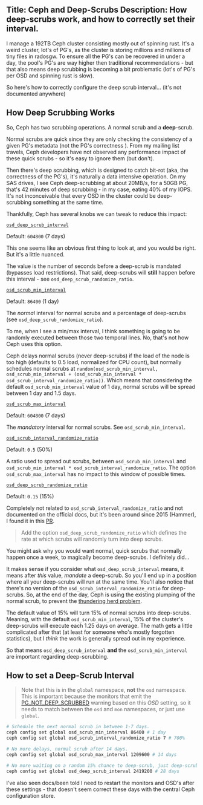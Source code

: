Title: Ceph and Deep-Scrubs
Description: How deep-scrubs work, and how to correctly set their interval.
---

I manage a 192TB Ceph cluster consisting mostly out of spinning rust. It's a weird cluster, lot's of PG's, as the cluster is storing millions and millions of tiny files in radosgw. To ensure all the PG's can be recovered in under a day, the pool's PG's are way higher then traditional recommendations - but that also means deep scrubbing is becoming a bit problematic (lot's of PG's per OSD and spinning rust is slow). 

So here's how to correctly configure the deep scrub interval... (it's not documented anywhere)

## How Deep Scrubbing Works

So, Ceph has two scrubbing operations. A normal scrub and a **deep**-scrub. 

Normal scrubs are quick since they are only checking the consistency of a given PG's metadata (not the PG's correctness ). From my mailing list travels, Ceph developers have not observed any performance impact of these quick scrubs - so it's easy to ignore them (but don't).

Then there's deep scrubbing, which is designed to catch bit-rot (aka, the correctness of the PG's), it's naturally a data intensive operation. On my SAS drives, I see Ceph deep-scrubbing at about 20MB/s, for a 50GB PG, that's 42 minutes of deep scrubbing - in my case, eating 40% of my IOPS. It's not inconceivable that every OSD in the cluster could be deep-scrubbing something at the same time. 

Thankfully, Ceph has several knobs we can tweak to reduce this impact:

[`osd_deep_scrub_interval`](https://docs.ceph.com/en/reef/rados/configuration/osd-config-ref/#confval-osd_deep_scrub_interval "Permalink to this definition")

Default: `604800` (7 days)

This one seems like an obvious first thing to look at, and you would be right. But it's a little nuanced.

The value is the number of seconds before a deep-scrub is mandated (bypasses load restrictions). That said, deep-scrubs will **still** happen before this interval - see `osd_deep_scrub_randomize_ratio`. 

[`osd_scrub_min_interval`](https://docs.ceph.com/en/reef/rados/configuration/osd-config-ref/#confval-osd_scrub_min_interval "Permalink to this definition")

Default: `86400` (1 day)

The *normal* interval for normal scrubs and a percentage of deep-scrubs (see `osd_deep_scrub_randomize_ratio`). 

To me, when I see a min/max interval, I think something is going to be randomly executed between those two temporal lines. No, that's not how Ceph uses this option. 

Ceph delays normal scrubs (never deep-scrubs) if the load of the node is too high (defaults to 0.5 load, normalized for CPU count), but normally schedules normal scrubs at `random(osd_scrub_min_interval, osd_scrub_min_interval + (osd_scrub_min_interval * osd_scrub_interval_randomize_ratio))`. Which means that considering the default `osd_scrub_min_interval` value of 1 day, normal scrubs will be spread between 1 day and 1.5 days.

[`osd_scrub_max_interval`](https://docs.ceph.com/en/reef/rados/configuration/osd-config-ref/#confval-osd_scrub_max_interval "Permalink to this definition")

Default: `604800` (7 days)

The _mandatory_ interval for normal scrubs. See `osd_scrub_min_interval`.

[`osd_scrub_interval_randomize_ratio`](https://docs.ceph.com/en/reef/rados/configuration/osd-config-ref/#confval-osd_scrub_interval_randomize_ratio "Permalink to this definition")

Default: `0.5` (50%)

A ratio used to spread out scrubs, between `osd_scrub_min_interval` and `osd_scrub_min_interval * osd_scrub_interval_randomize_ratio`. The option `osd_scrub_max_interval` has no impact to this window of possible times.

[`osd_deep_scrub_randomize_ratio`](https://access.redhat.com/documentation/en-us/red_hat_ceph_storage/3/html/configuration_guide/osd_configuration_reference)

Default: `0.15` (15%)

Completely not related to `osd_scrub_interval_randomize_ratio` and not documented on the official docs, but it's been around since 2015 (Hammer), I found it in this [PR](https://github.com/ceph/ceph/pull/6550).  

> Add the option `osd_deep_scrub_randomize_ratio` which defines the rate at which scrubs will randomly turn into deep scrubs.

You might ask why you would want normal, quick scrubs that normally happen once a week, to magically become deep-scrubs. I definitely did... 

It makes sense if you consider what `osd_deep_scrub_interval` means, it means after _this_ value, *mandate* a deep-scrub. So you'll end up in a position where all your deep-scrubs will run at the same time. You'll also notice that there's no version of the `osd_scrub_interval_randomize_ratio` for deep-scrubs. So, at the end of the day, Ceph is using the existing plumping of the normal scrub, to prevent the [thundering herd problem](https://en.wikipedia.org/wiki/Thundering_herd_problem).

The default value of 15% will turn 15% of normal scrubs into deep-scrubs. Meaning, with the default `osd_scrub_min_interval`, 15% of the cluster's deep-scrubs will execute each 1.25 days on average. The math gets a little complicated after that (at least for someone who's mostly forgotten statistics), but I *think* the work is generally spread out in my experience. 

So that means `osd_deep_scrub_interval` **and** the `osd_scrub_min_interval` are important regarding deep-scrubbing.
## How to set a Deep-Scrub Interval

> Note that this is in the `global` namespace, **not** the `osd` namespace. This is important because the monitors that emit the [PG_NOT_DEEP_SCRUBBED](https://docs.ceph.com/en/quincy/rados/operations/health-checks/#pg-not-deep-scrubbed "Permalink to this heading") warning based on this *OSD* setting, so it needs to match between the `osd` and `mon` namespaces, or just use `global`.

```bash
# Schedule the next normal scrub in between 1-7 days.
ceph config set global osd_scrub_min_interval 86400 # 1 day
ceph config set global osd_scrub_interval_randomize_ratio 7 # 700%

# No more delays, normal scrub after 14 days. 
ceph config set global osd_scrub_max_interval 1209600 # 14 days

# No more waiting on a random 15% chance to deep-scrub, just deep-scrub.
ceph config set global osd_deep_scrub_interval 2419200 # 28 days
```

I've also seen docs/been told I need to restart the monitors and OSD's after these settings - that doesn't seem correct these days with the central Ceph configuration store.